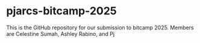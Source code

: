 # pjarcs-bitcamp-2025
This is the GitHub repository for our submission to bitcamp 2025. Members are Celestine Sumah, Ashley Rabino, and Pj 
